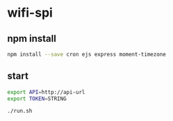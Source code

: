 # wifi-spi

## npm install

```bash
npm install --save cron ejs express moment-timezone
```

## start

```bash
export API=http://api-url
export TOKEN=STRING

./run.sh
```
